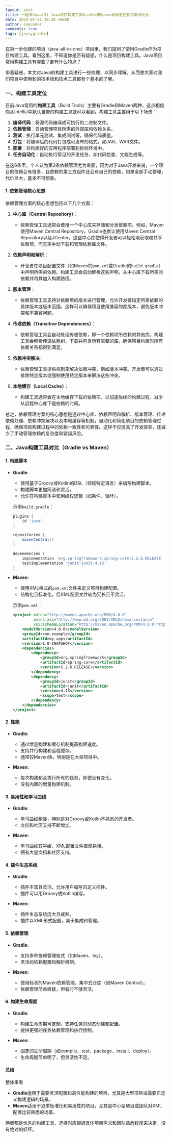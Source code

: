 ```yaml
---
layout: post
title: 一起学Java(3)-Java项目构建工具Gradle和Maven场景定位和优缺点对比
date: 2024-07-21 16:38 +0800
author: onecoder
comments: true
tags: [java,gradle]
---
```

在第一步创建的项目（java-all-in-one）项目里，我们提到了使用Gradle作为项目构建工具。看到这里，不知道你是否有疑惑，什么是项目构建工具。Java项目常用构建工具有哪些？都有什么特点？

带着疑惑，本文对Java的构建工具进行一些梳理，以同步理解。从而使大家对我们项目中使用到的技术栈和技术工具都有个基本的了解。

<!--more-->

### 一、构建工具定位

目前Java常用的**构建工具**（Build Tools）主要有Gradle和Maven两种，这点相信你从IntelliJ中默认自带的构建工具就可以看到。构建工具主要用于以下场景：

1. **编译代码**：将源代码编译成可执行的二进制文件。
2. **依赖管理**：自动管理项目所需的外部库和依赖关系。
3. **测试**：执行单元测试、集成测试等，确保代码质量。
4. **打包**：将编译后的代码打包成可发布的格式，如JAR、WAR文件。
5. **部署**：将构建好的应用程序部署到目标环境中。
6. **任务自动化**：自动执行常见的开发任务，如代码检查、文档生成等。

在这6条里，个人认为第2条依赖管理尤为重要，因为对于Java开发来说，一个项目的依赖会有很多，且依赖的第三方组件还会有自己的依赖，如果全部手动管理，代价巨大，基本不可想象。

#### 1. 依赖管理核心思想

依赖管理方案的核心思想包括以下几个方面：

1. **中心库（Central Repository）**：
    - 依赖管理工具通常会使用一个中心库来存储和分发依赖项。例如，Maven使用Maven Central Repository，Gradle也默认使用Maven Central Repository以及JCenter。这些中心库使得开发者可以轻松地获取和共享依赖项，而无需手动下载和管理依赖库文件。

2. **依赖声明和解析**：
    - 开发者在项目配置文件（如Maven的`pom.xml`或Gradle的`build.gradle`）中声明所需的依赖。构建工具会自动解析这些声明，从中心库下载所需的依赖并将其加入构建路径。

3. **版本管理**：
    - 依赖管理工具支持对依赖项的版本进行管理，允许开发者指定所需依赖的具体版本或版本范围。这样可以确保项目使用兼容的库版本，避免版本冲突和不兼容问题。

4. **传递依赖（Transitive Dependencies）**：
    - 依赖管理工具会自动处理传递依赖，即一个依赖项所依赖的其他库。构建工具会解析传递依赖树，下载并包含所有需要的库，确保项目构建时所有依赖关系都得到满足。

5. **依赖冲突解决**：
    - 依赖管理工具提供机制来解决依赖冲突，例如版本冲突。开发者可以通过排除特定版本或强制使用特定版本来解决这些冲突。

6. **本地缓存（Local Cache）**：
    - 构建工具通常会在本地缓存下载的依赖项，以加速后续的构建过程，减少从远程中心库下载依赖的时间。

总之，依赖管理方案的核心思想是通过中心库、依赖声明和解析、版本管理、传递依赖处理、依赖冲突解决以及本地缓存等机制，自动化和简化项目的依赖管理过程，确保项目构建过程中的依赖一致性和可靠性。这样不仅提高了开发效率，还减少了手动管理依赖的复杂度和错误风险。

### 二、Java构建工具对比（Gradle vs Maven）

#### 1. 构建脚本

- **Gradle**:
  - 使用基于Groovy或Kotlin的DSL（领域特定语言）来编写构建脚本。
  - 构建脚本更加简洁和灵活。
  - 允许在构建脚本中使用编程逻辑（如条件、循环）。

  示例`build.gradle`：

  ```groovy
  plugins {
      id 'java'
  }

  repositories {
      mavenCentral()
  }

  dependencies {
      implementation 'org.springframework:spring-core:5.2.6.RELEASE'
      testImplementation 'junit:junit:4.13'
  }
  ```

- **Maven**:
  - 使用XML格式的`pom.xml`文件来定义项目构建配置。
  - 结构化且标准化，但XML配置文件较为冗长且不灵活。

  示例`pom.xml`：

  ```xml
  <project xmlns="http://maven.apache.org/POM/4.0.0"
           xmlns:xsi="http://www.w3.org/2001/XMLSchema-instance"
           xsi:schemaLocation="http://maven.apache.org/POM/4.0.0 http://maven.apache.org/xsd/maven-4.0.0.xsd">
      <modelVersion>4.0.0</modelVersion>
      <groupId>com.example</groupId>
      <artifactId>my-app</artifactId>
      <version>1.0-SNAPSHOT</version>
      <dependencies>
          <dependency>
              <groupId>org.springframework</groupId>
              <artifactId>spring-core</artifactId>
              <version>5.2.6.RELEASE</version>
          </dependency>
          <dependency>
              <groupId>junit</groupId>
              <artifactId>junit</artifactId>
              <version>4.13</version>
              <scope>test</scope>
          </dependency>
      </dependencies>
  </project>
  ```

#### 2. 性能

- **Gradle**:
  - 通过增量构建和缓存机制提高构建速度。
  - 支持并行构建和远程缓存。
  - 通常较Maven快，特别是在大型项目中。

- **Maven**:
  - 每次构建都会执行所有的任务，即使没有变化。
  - 没有内置的增量构建机制。

#### 3. 易用性和学习曲线

- **Gradle**:
  - 学习曲线稍陡，特别是对Groovy或Kotlin不熟悉的开发者。
  - 文档和社区支持不断增加。

- **Maven**:
  - 学习曲线较平缓，XML配置文件直观易懂。
  - 拥有大量文档和社区支持。

#### 4. 插件生态系统

- **Gradle**:
  - 插件丰富且灵活，允许用户编写自定义插件。
  - 插件可以用Groovy或Kotlin编写。

- **Maven**:
  - 插件生态系统庞大且成熟。
  - 插件以XML形式配置，易于集成和管理。

#### 5. 依赖管理

- **Gradle**:
  - 支持多种依赖管理格式（如Maven、Ivy）。
  - 灵活的依赖配置和解析机制。

- **Maven**:
  - 使用标准的Maven依赖管理，集中式仓库（如Maven Central）。
  - 依赖管理简单直接，但有时不够灵活。

#### 6. 构建生命周期

- **Gradle**:
  - 构建生命周期可定制，支持任务的动态创建和配置。
  - 提供更强的任务依赖管理和执行控制。

- **Maven**:
  - 固定的生命周期（如compile、test、package、install、deploy）。
  - 生命周期简单明了，但灵活性不足。

#### 总结

整体来看

- **Gradle**适用于需要灵活配置和高性能构建的项目，尤其是大型项目或需要自定义构建逻辑的场景。
- **Maven**适用于追求标准化和易用性的项目，尤其是中小型项目或团队对XML配置比较熟悉的场景。

两者都是优秀的构建工具，选择时应根据具体项目需求和团队熟悉程度来决定，没有绝对的好坏。